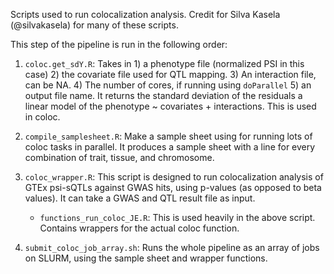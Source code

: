 Scripts used to run colocalization analysis. Credit for Silva Kasela
(@silvakasela) for many of these scripts. 

This step of the pipeline is run in the following order:
1. `coloc.get_sdY.R`: Takes in 1) a phenotype file (normalized PSI in this case)
   2) the covariate file used for QTL mapping. 3) An interaction file, can be
   NA. 4) The number of cores, if running using `doParallel` 5) an output file
   name. It returns the standard deviation of the residuals a linear model of
   the phenotype ~ covariates + interactions. This is used in coloc. 

2. `compile_samplesheet.R`: Make a sample sheet using for running lots of coloc
   tasks in parallel. It produces a sample sheet with a line for every
   combination of trait, tissue, and chromosome. 

3. `coloc_wrapper.R`: This script is designed to run colocalization analysis of
   GTEx psi-sQTLs against GWAS hits, using p-values (as opposed to beta values).
   It can take a GWAS and QTL result file as input. 
   	- `functions_run_coloc_JE.R`: This is used heavily in the above script.
	  Contains wrappers for the actual coloc function. 

4. `submit_coloc_job_array.sh`: Runs the whole pipeline as an array of jobs on
   SLURM, using the sample sheet and wrapper functions. 
